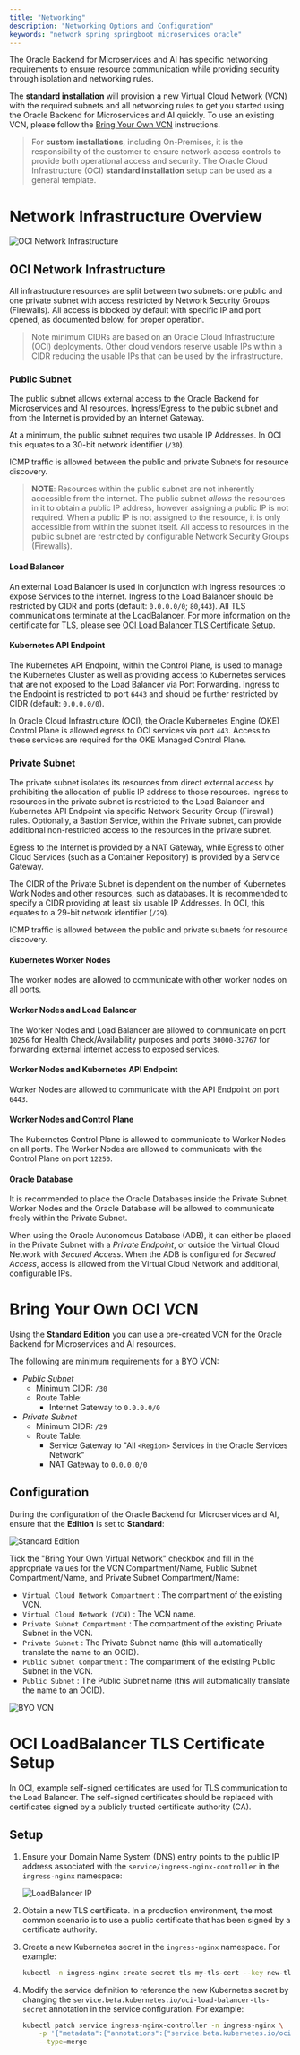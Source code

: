```yaml
---
title: "Networking"
description: "Networking Options and Configuration"
keywords: "network spring springboot microservices oracle"
---
```

The Oracle Backend for Microservices and AI has specific networking requirements to ensure resource communication while providing security through isolation and networking rules.  

The **standard installation** will provision a new Virtual Cloud Network (VCN) with the required subnets and all networking rules to get you started using the Oracle Backend for Microservices and AI quickly.  To use an existing VCN, please follow the [Bring Your Own VCN](#bring-your-own-oci-vcn) instructions.

> For **custom installations**, including On-Premises, it is the responsibility of the customer to ensure network access controls to provide both operational access and security.  The Oracle Cloud Infrastructure (OCI) **standard installation** setup can be used as a general template.

# Network Infrastructure Overview

![OCI Network Infrastructure](images/network_infra.png "OCI Network Infrastructure")

## OCI Network Infrastructure

All infrastructure resources are split between two subnets: one public and one private subnet with access restricted by Network Security Groups (Firewalls).  All access is blocked by default with specific IP and port opened, as documented below, for proper operation.

> Note minimum CIDRs are based on an Oracle Cloud Infrastructure (OCI) deployments.  Other cloud vendors reserve usable IPs within a CIDR reducing the usable IPs that can be used by the infrastructure.

### Public Subnet

The public subnet allows external access to the Oracle Backend for Microservices and AI resources.  Ingress/Egress to the public subnet and from the Internet is provided by an Internet Gateway.

At a minimum, the public subnet requires two usable IP Addresses.  In OCI this equates to a 30-bit network identifier (`/30`).

ICMP traffic is allowed between the public and private Subnets for resource discovery.

> **NOTE**: Resources within the public subnet are not inherently accessible from the internet.  The public subnet *allows* the resources in it to obtain a public IP address, however assigning a public IP is not required.  When a public IP is not assigned to the resource, it is only accessible from within the subnet itself.  All access to resources in the public subnet are restricted by configurable Network Security Groups (Firewalls). 

#### Load Balancer

An external Load Balancer is used in conjunction with Ingress resources to expose Services to the internet.  Ingress to the Load Balancer should be restricted by CIDR and ports (default: `0.0.0.0/0`; `80`,`443`).  All TLS communications terminate at the LoadBalancer.  For more information on the certificate for TLS, please see [OCI Load Balancer TLS Certificate Setup](#oci-loadbalancer-tls-certificate-setup).

#### Kubernetes API Endpoint

The Kubernetes API Endpoint, within the Control Plane, is used to manage the Kubernetes Cluster as well as providing access to Kubernetes services that are not exposed to the Load Balancer via Port Forwarding.  Ingress to the Endpoint is restricted to port `6443` and should be further restricted by CIDR (default: `0.0.0.0/0`).

In Oracle Cloud Infrastructure (OCI), the Oracle Kubernetes Engine (OKE) Control Plane is allowed egress to OCI services via port `443`.  Access to these services are required for the OKE Managed Control Plane.

### Private Subnet

The private subnet isolates its resources from direct external access by prohibiting the allocation of public IP address to those resources.  Ingress to resources in the private subnet is restricted to the Load Balancer and Kubernetes API Endpoint via specific Network Security Group (Firewall) rules.  Optionally, a Bastion Service, within the Private subnet, can provide additional non-restricted access to the resources in the private subnet.

Egress to the Internet is provided by a NAT Gateway, while Egress to other Cloud Services (such as a Container Repository) is provided by a Service Gateway.

The CIDR of the Private Subnet is dependent on the number of Kubernetes Work Nodes and other resources, such as databases.  It is recommended to specify a CIDR providing at least six usable IP Addresses.  In OCI, this equates to a 29-bit network identifier (`/29`).

ICMP traffic is allowed between the public and private subnets for resource discovery. 

#### Kubernetes Worker Nodes

The worker nodes are allowed to communicate with other worker nodes on all ports.

#### Worker Nodes and Load Balancer

The Worker Nodes and Load Balancer are allowed to communicate on port `10256` for Health Check/Availability purposes and ports `30000-32767` for forwarding external internet access to exposed services.

#### Worker Nodes and Kubernetes API Endpoint

Worker Nodes are allowed to communicate with the API Endpoint on port `6443`.

#### Worker Nodes and Control Plane

The Kubernetes Control Plane is allowed to communicate to Worker Nodes on all ports.  The Worker Nodes are allowed to communicate with the Control Plane on port `12250`.

#### Oracle Database

It is recommended to place the Oracle Databases inside the Private Subnet.  Worker Nodes and the Oracle Database will be allowed to communicate freely within the Private Subnet.

When using the Oracle Autonomous Database (ADB), it can either be placed in the Private Subnet with a *Private Endpoint*, or outside the Virtual Cloud Network with *Secured Access*.  When the ADB is configured for *Secured Access*, access is allowed from the Virtual Cloud Network and additional, configurable IPs.

# Bring Your Own OCI VCN

Using the **Standard Edition** you can use a pre-created VCN for the Oracle Backend for Microservices and AI resources.  

The following are minimum requirements for a BYO VCN:

* *Public Subnet*
    * Minimum CIDR: `/30`
    * Route Table:
        * Internet Gateway to `0.0.0.0/0`
* *Private Subnet*
    * Minimum CIDR: `/29`
    * Route Table:
        * Service Gateway to "All `<Region>` Services in the Oracle Services Network"
        * NAT Gateway to `0.0.0.0/0`

## Configuration

During the configuration of the Oracle Backend for Microservices and AI, ensure that the **Edition** is set to **Standard**:

![Standard Edition](../images/standard_edition.png "Standard Edition")

Tick the "Bring Your Own Virtual Network" checkbox and fill in the appropriate values for the VCN Compartment/Name, Public Subnet Compartment/Name, and Private Subnet Compartment/Name:

   - `Virtual Cloud Network Compartment` : The compartment of the existing VCN.
   - `Virtual Cloud Network (VCN)` : The VCN name.
   - `Private Subnet Compartment` : The compartment of the existing Private Subnet in the VCN.
   - `Private Subnet` : The Private Subnet name (this will automatically translate the name to an OCID).
   - `Public Subnet Compartment` : The compartment of the existing Public Subnet in the VCN.
   - `Public Subnet` : The Public Subnet name (this will automatically translate the name to an OCID).

![BYO VCN](images/byo_vcn.png "BYO VCN")

# OCI LoadBalancer TLS Certificate Setup

In OCI, example self-signed certificates are used for TLS communication to the Load Balancer.  The self-signed certificates should be replaced with certificates signed by a publicly trusted certificate authority (CA).

## Setup

1. Ensure your Domain Name System (DNS) entry points to the public IP address associated with the `service/ingress-nginx-controller` in the `ingress-nginx` namespace:

    ![LoadBalancer IP](images/lb_ip.png "LoadBalancer IP")

2. Obtain a new TLS certificate. In a production environment, the most common scenario is to use a public certificate that has been signed by a certificate authority.

3. Create a new Kubernetes secret in the `ingress-nginx` namespace.  For example:

    ```bash
    kubectl -n ingress-nginx create secret tls my-tls-cert --key new-tls.key --cert new-tls.crt
    ```

4. Modify the service definition to reference the new Kubernetes secret by changing the `service.beta.kubernetes.io/oci-load-balancer-tls-secret` annotation in the service configuration. For example:

    ```bash
    kubectl patch service ingress-nginx-controller -n ingress-nginx \
        -p '{"metadata":{"annotations":{"service.beta.kubernetes.io/oci-load-balancer-tls-secret":"my-tls-cert"}}}' \
        --type=merge
    ```